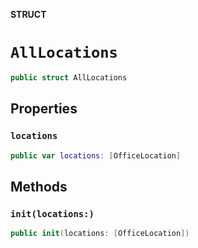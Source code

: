 **STRUCT**

# `AllLocations`

```swift
public struct AllLocations
```

## Properties
### `locations`

```swift
public var locations: [OfficeLocation]
```

## Methods
### `init(locations:)`

```swift
public init(locations: [OfficeLocation])
```
